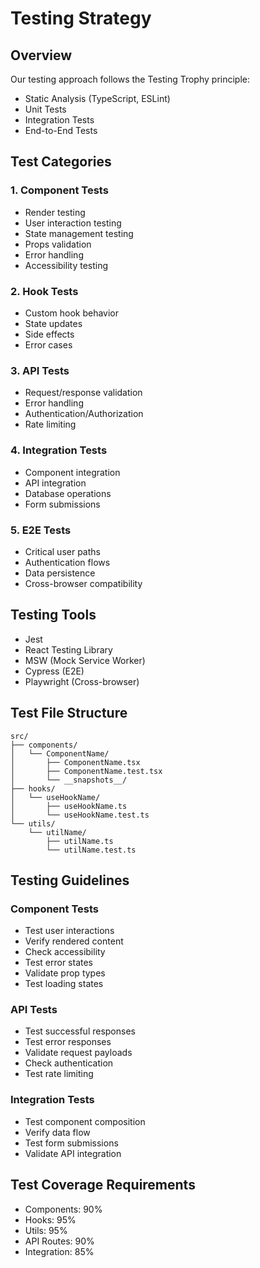 # Testing Strategy

## Overview
Our testing approach follows the Testing Trophy principle:
- Static Analysis (TypeScript, ESLint)
- Unit Tests
- Integration Tests
- End-to-End Tests

## Test Categories

### 1. Component Tests
- Render testing
- User interaction testing
- State management testing
- Props validation
- Error handling
- Accessibility testing

### 2. Hook Tests
- Custom hook behavior
- State updates
- Side effects
- Error cases

### 3. API Tests
- Request/response validation
- Error handling
- Authentication/Authorization
- Rate limiting

### 4. Integration Tests
- Component integration
- API integration
- Database operations
- Form submissions

### 5. E2E Tests
- Critical user paths
- Authentication flows
- Data persistence
- Cross-browser compatibility

## Testing Tools
- Jest
- React Testing Library
- MSW (Mock Service Worker)
- Cypress (E2E)
- Playwright (Cross-browser)

## Test File Structure
```
src/
├── components/
│   └── ComponentName/
│       ├── ComponentName.tsx
│       ├── ComponentName.test.tsx
│       └── __snapshots__/
├── hooks/
│   └── useHookName/
│       ├── useHookName.ts
│       └── useHookName.test.ts
└── utils/
    └── utilName/
        ├── utilName.ts
        └── utilName.test.ts
```

## Testing Guidelines

### Component Tests
- Test user interactions
- Verify rendered content
- Check accessibility
- Test error states
- Validate prop types
- Test loading states

### API Tests
- Test successful responses
- Test error responses
- Validate request payloads
- Check authentication
- Test rate limiting

### Integration Tests
- Test component composition
- Verify data flow
- Test form submissions
- Validate API integration

## Test Coverage Requirements
- Components: 90%
- Hooks: 95%
- Utils: 95%
- API Routes: 90%
- Integration: 85%
